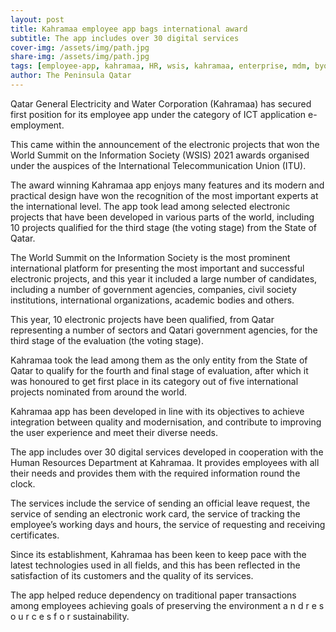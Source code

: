 ```yaml
---
layout: post
title: Kahramaa employee app bags international award
subtitle: The app includes over 30 digital services
cover-img: /assets/img/path.jpg
share-img: /assets/img/path.jpg
tags: [employee-app, kahramaa, HR, wsis, kahramaa, enterprise, mdm, byod, ui/ux]
author: The Peninsula Qatar
---
```

Qatar General Electricity and Water Corporation (Kahramaa) has secured first position for its employee app under the category of ICT application e-employment.

This came within the announcement of the electronic projects that won the World Summit on the Information Society (WSIS) 2021 awards organised under the auspices of the International Telecommunication Union (ITU).

The award winning Kahramaa app enjoys many features and its modern and practical design have won the recognition of the most important experts at the international level. The app took lead among selected electronic projects that have been developed in various parts of the world, including 10 projects qualified for the third stage (the voting stage) from the State of Qatar.

The World Summit on the Information Society is the most prominent international platform for presenting the most important and successful electronic projects, and this year it included a large number of candidates, including a number of government agencies, companies, civil society institutions, international organizations, academic bodies and others.

This year, 10 electronic projects have been qualified, from Qatar representing a number of sectors and Qatari government agencies, for the third stage of the evaluation (the voting stage).

Kahramaa took the lead among them as the only entity from the State of Qatar to qualify for the fourth and final stage of evaluation, after which it was honoured to get first place in its category out of five international projects nominated from around the world.

Kahramaa app has been developed in line with its objectives to achieve integration between quality and modernisation, and contribute to improving the user experience and meet their diverse needs.

The app includes over 30 digital services developed in cooperation with the Human Resources Department at Kahramaa. It provides employees with all their needs and provides them with the required information round the clock.

The services include the service of sending an official leave request, the service of sending an electronic work card, the service of tracking the employee’s working days and hours, the service of requesting and receiving certificates.

Since its establishment, Kahramaa has been keen to keep pace with the latest technologies used in all fields, and this has been reflected in the satisfaction of its customers and the quality of its services.

The app helped reduce dependency on traditional paper transactions among employees achieving goals of preserving the environment a n d r e s o u r c e s f o r sustainability.
